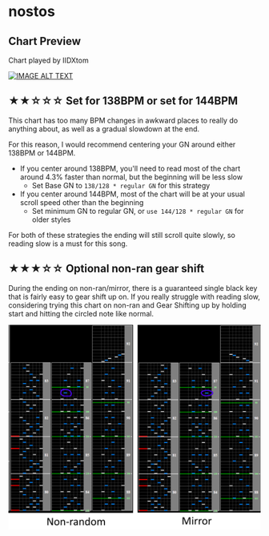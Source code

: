 # nostos

## Chart Preview

Chart played by IIDXtom

[![IMAGE ALT TEXT](http://img.youtube.com/vi/7xINUzfDm5A/0.jpg)](https://youtu.be/7xINUzfDm5A?t=16 "beatmania IIDX 24 SINOBUZ nostos SPA 正規")

## ★★☆☆☆ Set for 138BPM or set for 144BPM

This chart has too many BPM changes in awkward places to really do anything about, as well as a gradual slowdown at the end.

For this reason, I would recommend centering your GN around either 138BPM or 144BPM.

-  If you center around 138BPM, you'll need to read most of the chart around 4.3% faster than normal, but the beginning will be less slow
   -  Set Base GN to `138/128 * regular GN` for this strategy
-  If you center around 144BPM, most of the chart will be at your usual scroll speed other than the beginning
   -  Set minimum GN to regular GN, or `use 144/128 * regular GN` for older styles

For both of these strategies the ending will still scroll quite slowly, so reading slow is a must for this song.

## ★★★☆☆ Optional non-ran gear shift

During the ending on non-ran/mirror, there is a guaranteed single black key that is fairly easy to gear shift up on. If you really struggle with reading slow, considering trying this chart on non-ran and Gear Shifting up by holding start and hitting the circled note like normal.

![nostos shift](no.png "Optional nostos Gear Shift")

